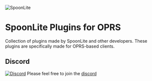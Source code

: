 ![SpoonLite](https://raw.githubusercontent.com/SpoonLite/spoon-plugins/main/SpoonLiteDisc.png)
# SpoonLite Plugins for OPRS
Collection of plugins made by SpoonLite and other developers. These plugins are specifically made for OPRS-based clients.
## Discord 
[![Discord](https://img.shields.io/discord/373382904769675265.svg)](https://discord.gg/mZvA6My)
Please feel free to join the [discord](https://discord.gg/mZvA6My)
